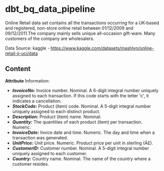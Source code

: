 # dbt_bq_data_pipeline

Online Retail data set contains all the transactions occurring for a UK-based and registered, non-store online retail between 01/12/2009 and 09/12/2011.The company mainly sells unique all-occasion gift-ware. Many customers of the company are wholesalers.

Data Source: kaggle - https://www.kaggle.com/datasets/mashlyn/online-retail-ii-uci/data

## Content
**Attribute** Information:

- ***InvoiceNo:*** Invoice number. Nominal. A 6-digit integral number uniquely assigned to each transaction. If this code starts with the letter 'c', it indicates a cancellation.
- ***StockCode:*** Product (item) code. Nominal. A 5-digit integral number uniquely assigned to each distinct product.
- ***Description:*** Product (item) name. Nominal.
- ***Quantity:*** The quantities of each product (item) per transaction. Numeric.
- ***InvoiceDate:*** Invice date and time. Numeric. The day and time when a transaction was generated.
- ***UnitPrice:*** Unit price. Numeric. Product price per unit in sterling (Â£).
- ***CustomerID:*** Customer number. Nominal. A 5-digit integral number uniquely assigned to each customer.
- ***Country:*** Country name. Nominal. The name of the country where a customer resides.